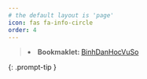 ```yaml
---
# the default layout is 'page'
icon: fas fa-info-circle
order: 4
---
```


> <li><b>Bookmaklet: </b><a id="bookmarklet-a" class="bookmarklet" href="javascript:(function()%7B%2F**%0A%20*%20Combined%20Script%3A%0A%20*%201.%20Fetches%20a%20JSON%20file%20of%20questions%20and%20answers%20to%20bold%20correct%20answers%20on%20the%20page%0A%20*%20and%20display%20the%20correct%20answer%20in%20a%20styled%20box.%0A%20*%202.%20Finds%20all%20videos%20with%20quizzes%20and%20creates%20a%20%22Quiz%20Jumper%22%20menu%20for%20each%0A%20*%20to%20allow%20jumping%20to%20the%20timestamp%20where%20each%20question%20appears.%0A%20*%2F%0A(async%20function()%20%7B%0A%0A%20%20%20%20%2F%2F%20---%20Part%201%3A%20Answer%20Bolder%20Functionality%20---%0A%0A%20%20%20%20const%20jsonUrl%20%3D%20'https%3A%2F%2Fwww.jsonkeeper.com%2Fb%2FUSYJZ'%3B%0A%0A%20%20%20%20const%20normalizeText%20%3D%20(text)%20%3D%3E%20%7B%0A%20%20%20%20%20%20%20%20if%20(typeof%20text%20!%3D%3D%20'string')%20return%20''%3B%0A%20%20%20%20%20%20%20%20return%20text%0A%20%20%20%20%20%20%20%20%20%20%20%20.toLowerCase()%0A%20%20%20%20%20%20%20%20%20%20%20%20.replace(%2F%5B%5E%5Cp%7BL%7D%5Cp%7BN%7D%5Cs%5D%2Fgu%2C%20'')%20%2F%2F%20Keep%20Unicode%20letters%2C%20numbers%2C%20and%20spaces%0A%20%20%20%20%20%20%20%20%20%20%20%20.replace(%2F%5Cs%2B%2Fg%2C%20'%20')%0A%20%20%20%20%20%20%20%20%20%20%20%20.trim()%3B%0A%20%20%20%20%7D%3B%0A%0A%20%20%20%20async%20function%20handleQuizAnswers()%20%7B%0A%20%20%20%20%20%20%20%20try%20%7B%0A%20%20%20%20%20%20%20%20%20%20%20%20const%20response%20%3D%20await%20fetch(jsonUrl)%3B%0A%20%20%20%20%20%20%20%20%20%20%20%20if%20(!response.ok)%20%7B%0A%20%20%20%20%20%20%20%20%20%20%20%20%20%20%20%20throw%20new%20Error(%60HTTP%20error!%20status%3A%20%24%7Bresponse.status%7D%60)%3B%0A%20%20%20%20%20%20%20%20%20%20%20%20%7D%0A%20%20%20%20%20%20%20%20%20%20%20%20const%20answersData%20%3D%20await%20response.json()%3B%0A%20%20%20%20%20%20%20%20%20%20%20%20console.log(%22Answer%20Bolder%3A%20Successfully%20fetched%20and%20parsed%20JSON%20data.%22)%3B%0A%0A%20%20%20%20%20%20%20%20%20%20%20%20const%20problemWrappers%20%3D%20document.querySelectorAll('.problems-wrapper')%3B%0A%20%20%20%20%20%20%20%20%20%20%20%20let%20questionsFound%20%3D%200%3B%0A%20%20%20%20%20%20%20%20%20%20%20%20let%20answersBolded%20%3D%200%3B%0A%0A%20%20%20%20%20%20%20%20%20%20%20%20problemWrappers.forEach(wrapper%20%3D%3E%20%7B%0A%20%20%20%20%20%20%20%20%20%20%20%20%20%20%20%20const%20questionElement%20%3D%20wrapper.querySelector('.problem%20p')%3B%0A%20%20%20%20%20%20%20%20%20%20%20%20%20%20%20%20if%20(!questionElement)%20return%3B%0A%0A%20%20%20%20%20%20%20%20%20%20%20%20%20%20%20%20questionsFound%2B%2B%3B%0A%20%20%20%20%20%20%20%20%20%20%20%20%20%20%20%20const%20questionText%20%3D%20questionElement.textContent%3B%0A%20%20%20%20%20%20%20%20%20%20%20%20%20%20%20%20const%20normalizedQuestionText%20%3D%20normalizeText(questionText)%3B%0A%20%20%20%20%20%20%20%20%20%20%20%20%20%20%20%20%0A%20%20%20%20%20%20%20%20%20%20%20%20%20%20%20%20const%20potentialMatches%20%3D%20answersData.filter(item%20%3D%3E%20normalizeText(item.question)%20%3D%3D%3D%20normalizedQuestionText)%3B%0A%20%20%20%20%20%20%20%20%20%20%20%20%20%20%20%20let%20finalMatch%20%3D%20null%3B%0A%0A%20%20%20%20%20%20%20%20%20%20%20%20%20%20%20%20if%20(potentialMatches.length%20%3E%200)%20%7B%0A%20%20%20%20%20%20%20%20%20%20%20%20%20%20%20%20%20%20%20%20const%20answerLabels%20%3D%20wrapper.querySelectorAll('label.response-label')%3B%0A%20%20%20%20%20%20%20%20%20%20%20%20%20%20%20%20%20%20%20%20const%20pageAnswerTexts%20%3D%20new%20Set(Array.from(answerLabels%2C%20label%20%3D%3E%20normalizeText(label.textContent)))%3B%0A%20%20%20%20%20%20%20%20%20%20%20%20%20%20%20%20%20%20%20%20for%20(const%20potentialMatch%20of%20potentialMatches)%20%7B%0A%20%20%20%20%20%20%20%20%20%20%20%20%20%20%20%20%20%20%20%20%20%20%20%20if%20(pageAnswerTexts.has(normalizeText(potentialMatch.answer)))%20%7B%0A%20%20%20%20%20%20%20%20%20%20%20%20%20%20%20%20%20%20%20%20%20%20%20%20%20%20%20%20finalMatch%20%3D%20potentialMatch%3B%0A%20%20%20%20%20%20%20%20%20%20%20%20%20%20%20%20%20%20%20%20%20%20%20%20%20%20%20%20break%3B%0A%20%20%20%20%20%20%20%20%20%20%20%20%20%20%20%20%20%20%20%20%20%20%20%20%7D%0A%20%20%20%20%20%20%20%20%20%20%20%20%20%20%20%20%20%20%20%20%7D%0A%20%20%20%20%20%20%20%20%20%20%20%20%20%20%20%20%7D%0A%0A%20%20%20%20%20%20%20%20%20%20%20%20%20%20%20%20if%20(finalMatch)%20%7B%0A%20%20%20%20%20%20%20%20%20%20%20%20%20%20%20%20%20%20%20%20const%20normalizedCorrectAnswer%20%3D%20normalizeText(finalMatch.answer)%3B%0A%20%20%20%20%20%20%20%20%20%20%20%20%20%20%20%20%20%20%20%20const%20answerLabels%20%3D%20wrapper.querySelectorAll('label.response-label')%3B%0A%20%20%20%20%20%20%20%20%20%20%20%20%20%20%20%20%20%20%20%20let%20answerFoundAndBolded%20%3D%20false%3B%0A%0A%20%20%20%20%20%20%20%20%20%20%20%20%20%20%20%20%20%20%20%20answerLabels.forEach(label%20%3D%3E%20%7B%0A%20%20%20%20%20%20%20%20%20%20%20%20%20%20%20%20%20%20%20%20%20%20%20%20if%20(normalizeText(label.textContent)%20%3D%3D%3D%20normalizedCorrectAnswer)%20%7B%0A%20%20%20%20%20%20%20%20%20%20%20%20%20%20%20%20%20%20%20%20%20%20%20%20%20%20%20%20label.innerHTML%20%3D%20%60%3Cb%3E%24%7Blabel.innerHTML%7D%3C%2Fb%3E%60%3B%0A%20%20%20%20%20%20%20%20%20%20%20%20%20%20%20%20%20%20%20%20%20%20%20%20%20%20%20%20answersBolded%2B%2B%3B%0A%20%20%20%20%20%20%20%20%20%20%20%20%20%20%20%20%20%20%20%20%20%20%20%20%20%20%20%20answerFoundAndBolded%20%3D%20true%3B%0A%20%20%20%20%20%20%20%20%20%20%20%20%20%20%20%20%20%20%20%20%20%20%20%20%7D%0A%20%20%20%20%20%20%20%20%20%20%20%20%20%20%20%20%20%20%20%20%7D)%3B%0A%20%20%20%20%20%20%20%20%20%20%20%20%20%20%20%20%20%20%20%20%0A%20%20%20%20%20%20%20%20%20%20%20%20%20%20%20%20%20%20%20%20const%20responseWrapper%20%3D%20wrapper.querySelector('.wrapper-problem-response')%3B%0A%20%20%20%20%20%20%20%20%20%20%20%20%20%20%20%20%20%20%20%20if%20(responseWrapper%20%26%26%20responseWrapper.parentNode)%20%7B%0A%20%20%20%20%20%20%20%20%20%20%20%20%20%20%20%20%20%20%20%20%20%20%20%20const%20parentContainer%20%3D%20responseWrapper.parentNode%3B%0A%20%20%20%20%20%20%20%20%20%20%20%20%20%20%20%20%20%20%20%20%20%20%20%20const%20existingAnswer%20%3D%20parentContainer.querySelector('.correct-answer-display')%3B%0A%20%20%20%20%20%20%20%20%20%20%20%20%20%20%20%20%20%20%20%20%20%20%20%20if(existingAnswer)%20existingAnswer.remove()%3B%0A%0A%20%20%20%20%20%20%20%20%20%20%20%20%20%20%20%20%20%20%20%20%20%20%20%20const%20correctAnswerDiv%20%3D%20document.createElement('div')%3B%0A%20%20%20%20%20%20%20%20%20%20%20%20%20%20%20%20%20%20%20%20%20%20%20%20correctAnswerDiv.className%20%3D%20'correct-answer-display'%3B%0A%20%20%20%20%20%20%20%20%20%20%20%20%20%20%20%20%20%20%20%20%20%20%20%20correctAnswerDiv.style.backgroundColor%20%3D%20'%231e3a8a'%3B%0A%20%20%20%20%20%20%20%20%20%20%20%20%20%20%20%20%20%20%20%20%20%20%20%20correctAnswerDiv.style.color%20%3D%20'white'%3B%0A%20%20%20%20%20%20%20%20%20%20%20%20%20%20%20%20%20%20%20%20%20%20%20%20correctAnswerDiv.style.padding%20%3D%20'10px'%3B%0A%20%20%20%20%20%20%20%20%20%20%20%20%20%20%20%20%20%20%20%20%20%20%20%20correctAnswerDiv.style.borderRadius%20%3D%20'8px'%3B%0A%20%20%20%20%20%20%20%20%20%20%20%20%20%20%20%20%20%20%20%20%20%20%20%20correctAnswerDiv.style.fontWeight%20%3D%20'bold'%3B%0A%20%20%20%20%20%20%20%20%20%20%20%20%20%20%20%20%20%20%20%20%20%20%20%20correctAnswerDiv.style.marginTop%20%3D%20'15px'%3B%0A%20%20%20%20%20%20%20%20%20%20%20%20%20%20%20%20%20%20%20%20%20%20%20%20correctAnswerDiv.style.marginBottom%20%3D%20'15px'%3B%0A%20%20%20%20%20%20%20%20%20%20%20%20%20%20%20%20%20%20%20%20%20%20%20%20correctAnswerDiv.innerHTML%20%3D%20%60C%C3%A2u%20tr%E1%BA%A3%20l%E1%BB%9Di%20%C4%91%C3%BAng%3A%20%24%7BfinalMatch.answer%7D%60%3B%0A%20%20%20%20%20%20%20%20%20%20%20%20%20%20%20%20%20%20%20%20%20%20%20%20parentContainer.insertBefore(correctAnswerDiv%2C%20responseWrapper)%3B%0A%20%20%20%20%20%20%20%20%20%20%20%20%20%20%20%20%20%20%20%20%7D%0A%20%20%20%20%20%20%20%20%20%20%20%20%20%20%20%20%7D%20else%20%7B%0A%20%20%20%20%20%20%20%20%20%20%20%20%20%20%20%20%20%20%20%20console.warn(%60Answer%20Bolder%3A%20No%20complete%20match%20found%20for%20question%3A%20%22%24%7BquestionText%7D%22%60)%3B%0A%20%20%20%20%20%20%20%20%20%20%20%20%20%20%20%20%7D%0A%20%20%20%20%20%20%20%20%20%20%20%20%7D)%3B%0A%0A%20%20%20%20%20%20%20%20%20%20%20%20console.log(%60Answer%20Bolder%3A%20Script%20finished.%20Found%20%24%7BquestionsFound%7D%20question(s).%20Bolded%20%24%7BanswersBolded%7D%20correct%20answer(s).%60)%3B%0A%20%20%20%20%20%20%20%20%7D%20catch%20(error)%20%7B%0A%20%20%20%20%20%20%20%20%20%20%20%20console.error(%22Answer%20Bolder%3A%20Failed%20to%20fetch%20or%20process%20the%20JSON%20data%3A%22%2C%20error)%3B%0A%20%20%20%20%20%20%20%20%7D%0A%20%20%20%20%7D%0A%0A%20%20%20%20%2F%2F%20---%20Part%202%3A%20In-Video%20Quiz%20Jumper%20Functionality%20---%0A%0A%20%20%20%20function%20handleVideoQuizzes()%20%7B%0A%20%20%20%20%20%20%20%20const%20PRE_ROLL_SECONDS%20%3D%201%3B%0A%20%20%20%20%20%20%20%20const%20allVideoBlocks%20%3D%20document.querySelectorAll('.xblock-student_view-video')%3B%0A%0A%20%20%20%20%20%20%20%20if%20(allVideoBlocks.length%20%3D%3D%3D%200)%20%7B%0A%20%20%20%20%20%20%20%20%20%20%20%20%2F%2F%20Silently%20exit%20if%20no%20videos%20are%20on%20the%20page.%0A%20%20%20%20%20%20%20%20%20%20%20%20return%3B%0A%20%20%20%20%20%20%20%20%7D%0A%0A%20%20%20%20%20%20%20%20let%20quizzesFound%20%3D%200%3B%0A%0A%20%20%20%20%20%20%20%20allVideoBlocks.forEach((videoBlock%2C%20index)%20%3D%3E%20%7B%0A%20%20%20%20%20%20%20%20%20%20%20%20const%20videoId%20%3D%20videoBlock.dataset.usageId%3B%0A%0A%20%20%20%20%20%20%20%20%20%20%20%20if%20(typeof%20InVideoQuizXBlock%20!%3D%3D%20'undefined'%20%26%26%20InVideoQuizXBlock.config%20%26%26%20InVideoQuizXBlock.config%5BvideoId%5D)%20%7B%0A%20%20%20%20%20%20%20%20%20%20%20%20%20%20%20%20quizzesFound%2B%2B%3B%0A%20%20%20%20%20%20%20%20%20%20%20%20%20%20%20%20const%20quizData%20%3D%20InVideoQuizXBlock.config%5BvideoId%5D%3B%0A%20%20%20%20%20%20%20%20%20%20%20%20%20%20%20%20const%20playerIframeId%20%3D%20videoId.split('%40').pop()%3B%0A%20%20%20%20%20%20%20%20%20%20%20%20%20%20%20%20const%20videoPlayer%20%3D%20YT.get(playerIframeId)%3B%0A%0A%20%20%20%20%20%20%20%20%20%20%20%20%20%20%20%20if%20(videoPlayer%20%26%26%20typeof%20videoPlayer.seekTo%20%3D%3D%3D%20'function')%20%7B%0A%20%20%20%20%20%20%20%20%20%20%20%20%20%20%20%20%20%20%20%20let%20menu%20%3D%20document.getElementById('quiz-jumper-menu-'%20%2B%20playerIframeId)%3B%0A%20%20%20%20%20%20%20%20%20%20%20%20%20%20%20%20%20%20%20%20if%20(menu)%20menu.remove()%3B%0A%20%20%20%20%20%20%20%20%20%20%20%20%20%20%20%20%20%20%20%20menu%20%3D%20document.createElement('div')%3B%0A%20%20%20%20%20%20%20%20%20%20%20%20%20%20%20%20%20%20%20%20menu.id%20%3D%20'quiz-jumper-menu-'%20%2B%20playerIframeId%3B%0A%0A%20%20%20%20%20%20%20%20%20%20%20%20%20%20%20%20%20%20%20%20const%20videoRect%20%3D%20videoBlock.getBoundingClientRect()%3B%0A%20%20%20%20%20%20%20%20%20%20%20%20%20%20%20%20%20%20%20%20menu.style.cssText%20%3D%20%60%0A%20%20%20%20%20%20%20%20%20%20%20%20%20%20%20%20%20%20%20%20%20%20%20%20position%3A%20absolute%3B%0A%20%20%20%20%20%20%20%20%20%20%20%20%20%20%20%20%20%20%20%20%20%20%20%20top%3A%20%24%7BvideoRect.top%20%2B%20window.scrollY%7Dpx%3B%0A%20%20%20%20%20%20%20%20%20%20%20%20%20%20%20%20%20%20%20%20%20%20%20%20left%3A%20%24%7BvideoRect.right%20%2B%20window.scrollX%20%2B%2010%7Dpx%3B%0A%20%20%20%20%20%20%20%20%20%20%20%20%20%20%20%20%20%20%20%20%20%20%20%20width%3A%20180px%3B%0A%20%20%20%20%20%20%20%20%20%20%20%20%20%20%20%20%20%20%20%20%20%20%20%20background-color%3A%20white%3B%0A%20%20%20%20%20%20%20%20%20%20%20%20%20%20%20%20%20%20%20%20%20%20%20%20border%3A%201px%20solid%20%23ccc%3B%0A%20%20%20%20%20%20%20%20%20%20%20%20%20%20%20%20%20%20%20%20%20%20%20%20border-radius%3A%208px%3B%0A%20%20%20%20%20%20%20%20%20%20%20%20%20%20%20%20%20%20%20%20%20%20%20%20padding%3A%2010px%3B%0A%20%20%20%20%20%20%20%20%20%20%20%20%20%20%20%20%20%20%20%20%20%20%20%20z-index%3A%209999%3B%0A%20%20%20%20%20%20%20%20%20%20%20%20%20%20%20%20%20%20%20%20%20%20%20%20box-shadow%3A%200%204px%208px%20rgba(0%2C0%2C0%2C0.2)%3B%0A%20%20%20%20%20%20%20%20%20%20%20%20%20%20%20%20%20%20%20%20%20%20%20%20font-family%3A%20sans-serif%3B%0A%20%20%20%20%20%20%20%20%20%20%20%20%20%20%20%20%20%20%20%20%60%3B%0A%0A%20%20%20%20%20%20%20%20%20%20%20%20%20%20%20%20%20%20%20%20const%20title%20%3D%20document.createElement('h4')%3B%0A%20%20%20%20%20%20%20%20%20%20%20%20%20%20%20%20%20%20%20%20title.innerText%20%3D%20%60Quiz%20Jumps%20(Video%20%24%7Bindex%20%2B%201%7D)%60%3B%0A%20%20%20%20%20%20%20%20%20%20%20%20%20%20%20%20%20%20%20%20title.style.margin%20%3D%20'0%200%2010px%200'%3B%0A%20%20%20%20%20%20%20%20%20%20%20%20%20%20%20%20%20%20%20%20title.style.fontSize%20%3D%20'14px'%3B%0A%20%20%20%20%20%20%20%20%20%20%20%20%20%20%20%20%20%20%20%20menu.appendChild(title)%3B%0A%0A%20%20%20%20%20%20%20%20%20%20%20%20%20%20%20%20%20%20%20%20const%20sortedQuizzes%20%3D%20Object.entries(quizData).sort((a%2C%20b)%20%3D%3E%20a%5B0%5D%20-%20b%5B0%5D)%3B%0A%0A%20%20%20%20%20%20%20%20%20%20%20%20%20%20%20%20%20%20%20%20sortedQuizzes.forEach((%5BtimeInSeconds%2C%20problemId%5D)%20%3D%3E%20%7B%0A%20%20%20%20%20%20%20%20%20%20%20%20%20%20%20%20%20%20%20%20%20%20%20%20const%20button%20%3D%20document.createElement('button')%3B%0A%20%20%20%20%20%20%20%20%20%20%20%20%20%20%20%20%20%20%20%20%20%20%20%20const%20problemElement%20%3D%20document.querySelector(%22%23problem_%22%20%2B%20problemId%20%2B%20%22%20.problem-header%22)%3B%0A%20%20%20%20%20%20%20%20%20%20%20%20%20%20%20%20%20%20%20%20%20%20%20%20const%20questionTitle%20%3D%20problemElement%20%3F%20problemElement.innerText.trim()%20%3A%20%22Question%22%3B%0A%20%20%20%20%20%20%20%20%20%20%20%20%20%20%20%20%20%20%20%20%20%20%20%20const%20minutes%20%3D%20Math.floor(timeInSeconds%20%2F%2060)%3B%0A%20%20%20%20%20%20%20%20%20%20%20%20%20%20%20%20%20%20%20%20%20%20%20%20const%20seconds%20%3D%20timeInSeconds%20%25%2060%3B%0A%20%20%20%20%20%20%20%20%20%20%20%20%20%20%20%20%20%20%20%20%20%20%20%20%0A%20%20%20%20%20%20%20%20%20%20%20%20%20%20%20%20%20%20%20%20%20%20%20%20button.innerText%20%3D%20questionTitle%20%2B%20%22%20l%C3%BAc%20%22%20%2B%20minutes%20%2B%20%22%3A%22%20%2B%20String(seconds).padStart(2%2C%20'0')%3B%0A%20%20%20%20%20%20%20%20%20%20%20%20%20%20%20%20%20%20%20%20%20%20%20%20%0A%20%20%20%20%20%20%20%20%20%20%20%20%20%20%20%20%20%20%20%20%20%20%20%20const%20jumpTime%20%3D%20Math.max(0%2C%20parseInt(timeInSeconds)%20-%20PRE_ROLL_SECONDS)%3B%0A%20%20%20%20%20%20%20%20%20%20%20%20%20%20%20%20%20%20%20%20%20%20%20%20button.style.cssText%20%3D%20'display%3A%20block%3B%20width%3A%20100%25%3B%20margin-bottom%3A%205px%3B%20cursor%3A%20pointer%3B%20text-align%3A%20left%3B%20font-size%3A%2012px%3B'%3B%0A%20%20%20%20%20%20%20%20%20%20%20%20%20%20%20%20%20%20%20%20%20%20%20%20%0A%20%20%20%20%20%20%20%20%20%20%20%20%20%20%20%20%20%20%20%20%20%20%20%20button.onclick%20%3D%20function()%20%7B%0A%20%20%20%20%20%20%20%20%20%20%20%20%20%20%20%20%20%20%20%20%20%20%20%20%20%20%20%20videoPlayer.seekTo(jumpTime)%3B%0A%20%20%20%20%20%20%20%20%20%20%20%20%20%20%20%20%20%20%20%20%20%20%20%20%20%20%20%20videoPlayer.playVideo()%3B%0A%20%20%20%20%20%20%20%20%20%20%20%20%20%20%20%20%20%20%20%20%20%20%20%20%7D%3B%0A%20%20%20%20%20%20%20%20%20%20%20%20%20%20%20%20%20%20%20%20%20%20%20%20menu.appendChild(button)%3B%0A%20%20%20%20%20%20%20%20%20%20%20%20%20%20%20%20%20%20%20%20%7D)%3B%0A%0A%20%20%20%20%20%20%20%20%20%20%20%20%20%20%20%20%20%20%20%20const%20closeButton%20%3D%20document.createElement('button')%3B%0A%20%20%20%20%20%20%20%20%20%20%20%20%20%20%20%20%20%20%20%20closeButton.innerText%20%3D%20'Close'%3B%0A%20%20%20%20%20%20%20%20%20%20%20%20%20%20%20%20%20%20%20%20closeButton.style.cssText%20%3D%20'display%3A%20block%3B%20width%3A%20100%25%3B%20margin-top%3A%2010px%3B%20cursor%3A%20pointer%3B%20border%3A%201px%20solid%20%23aaa%3B%20font-size%3A%2012px%3B'%3B%0A%20%20%20%20%20%20%20%20%20%20%20%20%20%20%20%20%20%20%20%20closeButton.onclick%20%3D%20()%20%3D%3E%20menu.remove()%3B%0A%20%20%20%20%20%20%20%20%20%20%20%20%20%20%20%20%20%20%20%20menu.appendChild(closeButton)%3B%0A%0A%20%20%20%20%20%20%20%20%20%20%20%20%20%20%20%20%20%20%20%20document.body.appendChild(menu)%3B%0A%20%20%20%20%20%20%20%20%20%20%20%20%20%20%20%20%7D%0A%20%20%20%20%20%20%20%20%20%20%20%20%7D%0A%20%20%20%20%20%20%20%20%7D)%3B%0A%0A%20%20%20%20%20%20%20%20if%20(quizzesFound%20%3E%200)%20%7B%0A%20%20%20%20%20%20%20%20%20%20%20%20console.log(%60Quiz%20Jumper%3A%20Found%20%24%7BquizzesFound%7D%20video(s)%20with%20quiz%20data%20and%20created%20menus.%60)%3B%0A%20%20%20%20%20%20%20%20%7D%0A%20%20%20%20%7D%0A%0A%20%20%20%20%2F%2F%20---%20Execute%20Both%20Functions%20---%0A%20%20%20%20await%20handleQuizAnswers()%3B%0A%20%20%20%20handleVideoQuizzes()%3B%0A%0A%7D)()%3B%7D)()%3B">BinhDanHocVuSo</a></li>
{: .prompt-tip }
